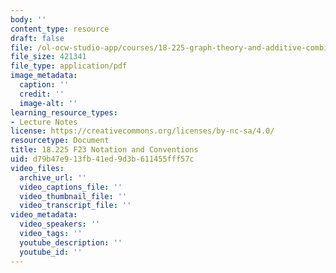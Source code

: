 ```yaml
---
body: ''
content_type: resource
draft: false
file: /ol-ocw-studio-app/courses/18-225-graph-theory-and-additive-combinatorics-fall-2023/mit18_225_f23_notation_conventions.pdf
file_size: 421341
file_type: application/pdf
image_metadata:
  caption: ''
  credit: ''
  image-alt: ''
learning_resource_types:
- Lecture Notes
license: https://creativecommons.org/licenses/by-nc-sa/4.0/
resourcetype: Document
title: 18.225 F23 Notation and Conventions
uid: d79b47e9-13fb-41ed-9d3b-611455fff57c
video_files:
  archive_url: ''
  video_captions_file: ''
  video_thumbnail_file: ''
  video_transcript_file: ''
video_metadata:
  video_speakers: ''
  video_tags: ''
  youtube_description: ''
  youtube_id: ''
---
```

